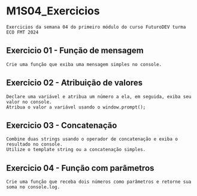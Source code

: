 # M1S04_Exercicios

    Exercicios da semana 04 do primeiro módulo do curso FuturoDEV turma ECO FMT 2024

## Exercicio 01 - Função de mensagem

    Crie uma função que exiba uma mensagem simples no console.

## Exercicio 02 - Atribuição de valores
    Declare uma variável e atribua um número a ela, em seguida, exiba seu valor no console.
    Atribua o valor a variável usando o window.prompt();

## Exercicio 03 - Concatenação

    Combine duas strings usando o operador de concatenação e exiba o resultado no console.
    Utilize o template string ou a concatenação simples.

## Exercicio 04 - Função com parâmetros

    Crie uma função que receba dois números como parâmetros e retorne sua soma no console.log.